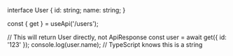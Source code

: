 interface User {
  id: string;
  name: string;
}

const { get } = useApi<User>('/users');

// This will return User directly, not ApiResponse<User>
const user = await get({ id: '123' });
console.log(user.name); // TypeScript knows this is a string